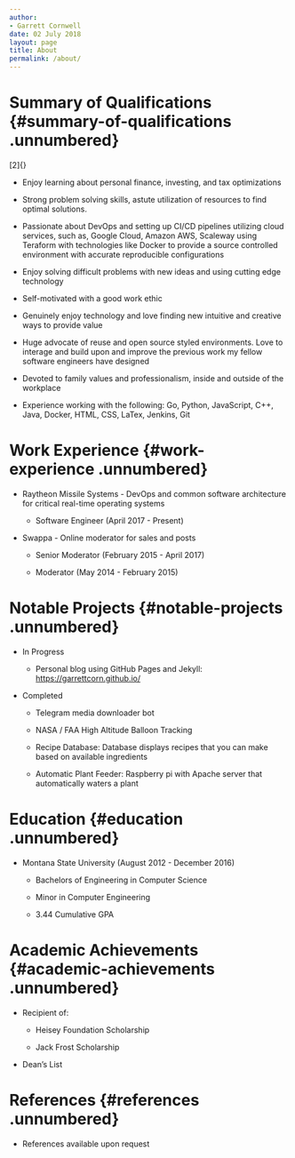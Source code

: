 ```yaml
---
author:
- Garrett Cornwell
date: 02 July 2018
layout: page
title: About
permalink: /about/
---
```


 Summary of Qualifications {#summary-of-qualifications .unnumbered}
==========================

[2]{}

-   Enjoy learning about personal finance, investing, and tax
    optimizations

-   Strong problem solving skills, astute utilization of resources to
    find optimal solutions.

-   Passionate about DevOps and setting up CI/CD pipelines utilizing
    cloud services, such as, Google Cloud, Amazon AWS, Scaleway using
    Teraform with technologies like Docker to provide a source
    controlled environment with accurate reproducible configurations

-   Enjoy solving difficult problems with new ideas and using cutting
    edge technology

-   Self-motivated with a good work ethic

-   Genuinely enjoy technology and love finding new intuitive and
    creative ways to provide value

-   Huge advocate of reuse and open source styled environments. Love to
    interage and build upon and improve the previous work my fellow
    software engineers have designed

-   Devoted to family values and professionalism, inside and outside of
    the workplace

-   Experience working with the following: Go, Python, JavaScript, C++,
    Java, Docker, HTML, CSS, LaTex, Jenkins, Git

 Work Experience {#work-experience .unnumbered}
================

-   Raytheon Missile Systems - DevOps and common software architecture
    for critical real-time operating systems

    -   Software Engineer (April 2017 - Present)

-   Swappa - Online moderator for sales and posts

    -   Senior Moderator (February 2015 - April 2017)

    -   Moderator (May 2014 - February 2015)

 Notable Projects {#notable-projects .unnumbered}
=================

-   In Progress

    -   Personal blog using GitHub Pages and Jekyll:
        <https://garrettcorn.github.io/>

-   Completed

    -   Telegram media downloader bot

    -   NASA / FAA High Altitude Balloon Tracking

    -   Recipe Database: Database displays recipes that you can make
        based on available ingredients

    -   Automatic Plant Feeder: Raspberry pi with Apache server that
        automatically waters a plant

 Education {#education .unnumbered}
==========

-   Montana State University (August 2012 - December 2016)

    -   Bachelors of Engineering in Computer Science

    -   Minor in Computer Engineering

    -   3.44 Cumulative GPA

 Academic Achievements {#academic-achievements .unnumbered}
======================

-   Recipient of:

    -   Heisey Foundation Scholarship

    -   Jack Frost Scholarship

-   Dean’s List

 References {#references .unnumbered}
===========

-   References available upon request
